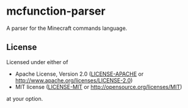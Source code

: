 # mcfunction-parser

A parser for the Minecraft commands language.

## License

Licensed under either of

-   Apache License, Version 2.0
    ([LICENSE-APACHE](../../LICENSE-APACHE) or http://www.apache.org/licenses/LICENSE-2.0)
-   MIT license
    ([LICENSE-MIT](../../LICENSE-MIT) or http://opensource.org/licenses/MIT)

at your option.
